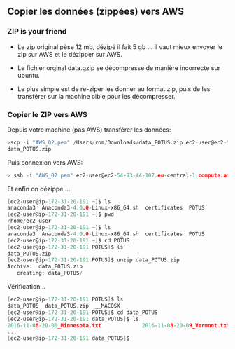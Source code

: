 ## Copier les données (zippées) vers AWS

### ZIP is your friend

* Le zip original pèse 12 mb, dézipé il fait 5 gb ... il vaut mieux envoyer le zip sur AWS et le dézipper sur AWS.

* Le fichier orginal data.gzip se décompresse de manière incorrecte sur ubuntu.

* Le plus simple est de re-ziper les donner au format zip, puis de les transférer sur la machine cible pour les décompresser.

### Copier le ZIP vers AWS

Depuis votre machine (pas AWS) transférer les données:


```c
>scp -i "AWS_02.pem" /Users/rom/Downloads/data_POTUS.zip ec2-user@ec2-54-93-44-107.eu-central-1.compute.amazonaws.com:/home/ec2-user/POTUS
data_POTUS.zip            
```
Puis connexion vers AWS:

```c
> ssh -i "AWS_02.pem" ec2-user@ec2-54-93-44-107.eu-central-1.compute.amazonaws.com
```

Et enfin on dézippe ...

```c
[ec2-user@ip-172-31-20-191 ~]$ ls
anaconda3  Anaconda3-4.0.0-Linux-x86_64.sh  certificates  POTUS
[ec2-user@ip-172-31-20-191 ~]$ pwd
/home/ec2-user
[ec2-user@ip-172-31-20-191 ~]$ ls
anaconda3  Anaconda3-4.0.0-Linux-x86_64.sh  certificates  POTUS
[ec2-user@ip-172-31-20-191 ~]$ cd POTUS
[ec2-user@ip-172-31-20-191 POTUS]$ ls
data_POTUS.zip
[ec2-user@ip-172-31-20-191 POTUS]$ unzip data_POTUS.zip
Archive:  data_POTUS.zip
   creating: data_POTUS/
```

Vérification ..

```c
[ec2-user@ip-172-31-20-191 POTUS]$ ls
data_POTUS  data_POTUS.zip  __MACOSX
[ec2-user@ip-172-31-20-191 POTUS]$ cd data_POTUS
[ec2-user@ip-172-31-20-191 data_POTUS]$ ls
2016-11-08-20-00_Minnesota.txt             2016-11-08-20-09_Vermont.txt      
...
[ec2-user@ip-172-31-20-191 data_POTUS]$
```
